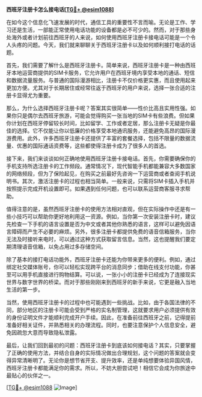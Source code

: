 **西班牙注册卡怎么接电话[[TG💪+ @esim1088](https://t.me/s/esim1088)]**

在如今这个信息化飞速发展的时代，通信工具的重要性不言而喻。无论是工作、学习还是生活，一部能正常使用电话功能的设备都是必不可少的。然而，对于那些身处海外或者计划前往西班牙的人来说，如何使用西班牙注册卡接电话可能是一个令人头疼的问题。今天，我们就来聊聊关于西班牙注册卡以及如何顺利接打电话的话题。

首先，我们需要了解什么是西班牙注册卡。简单来说，西班牙注册卡是一种由西班牙本地运营商提供的SIM卡服务，它允许用户在西班牙境内享受本地的通话、短信和数据流量服务。与普通的国际漫游相比，注册卡不仅价格更实惠，而且使用起来更加方便。尤其对于长期居住或经常往返于西班牙的用户来说，选择一张合适的注册卡显得尤为重要。

那么，为什么选择西班牙注册卡呢？答案其实很简单——性价比高且实用性强。如果你只是偶尔去西班牙旅游，可能会觉得购买一张当地的SIM卡有些浪费。但如果你计划在西班牙停留较长时间，比如留学、工作或者定居，那么注册卡无疑是你最佳的选择。它不仅能让你以低廉的价格享受本地通讯服务，还能避免高昂的国际漫游费用。此外，许多西班牙注册卡还提供了丰富的套餐选择，包括不限量的数据流量、优惠的国际通话资费等，这些都使得注册卡成为了很多人的首选。

接下来，我们来谈谈如何正确地使用西班牙注册卡接电话。首先，你需要确保你的手机支持所选注册卡的工作频段。通常情况下，现代智能手机都能兼容大多数国家的网络频段，但为了保险起见，在购买之前最好先咨询一下运营商或者查阅手机说明书。其次，激活注册卡的过程也相当简单。一般来说，只需将SIM卡插入手机并按照提示完成开机设置即可。如果遇到任何问题，也可以联系运营商客服寻求帮助。

值得注意的是，虽然西班牙注册卡的使用方法相对直观，但在实际操作中还是有一些小技巧可以帮助你更好地利用这一资源。例如，当你第一次安装注册卡时，建议先检查一下手机的语言设置是否为中文或者其他你熟悉的语言，这样可以避免因语言障碍而产生不必要的麻烦。另外，很多注册卡都提供免费的语音信箱服务，当你无法及时接听来电时，可以通过这种方式获取留言信息。当然，这也提醒我们要定期清理语音信箱，以免占用过多存储空间。

除了基本的接打电话功能外，西班牙注册卡还能为你带来更多的便利。例如，通过绑定社交媒体账号，你可以轻松实现跨平台的消息同步；借助在线支付功能，你甚至可以用手机直接进行购物结算。可以说，一张小小的注册卡已经成为了连接现实世界与数字世界的桥梁。而对于那些刚刚来到西班牙的新手来说，它更是融入当地生活的第一步。

当然，使用西班牙注册卡的过程中也可能遇到一些挑战。比如，由于各国法律的不同，部分地区的注册卡可能会受到严格的实名制管理，这就要求用户必须提供有效的身份证明文件才能顺利完成开户手续。因此，在准备前往西班牙之前，记得提前准备好相关证件，并熟悉相关的办理流程。同时，也要注意保护个人信息安全，避免因疏忽大意而导致隐私泄露。

最后，让我们回到最初的问题：西班牙注册卡到底该如何接电话？其实，只要掌握了正确的使用方法，并结合自身的实际情况做出合理规划，这个问题的答案就会变得异常清晰明了。无论你是想节省开支、提升效率，还是单纯想要体验异国风情，西班牙注册卡都能满足你的需求。所以，不妨大胆尝试吧！相信它会成为你旅途中最贴心的伙伴之一。

[[TG💪+ @esim1088](https://t.me/s/esim1088) ![Image](https://i.postimg.cc/4NQfJmqS/Snipaste-2025-05-13-00-14-12.png)]